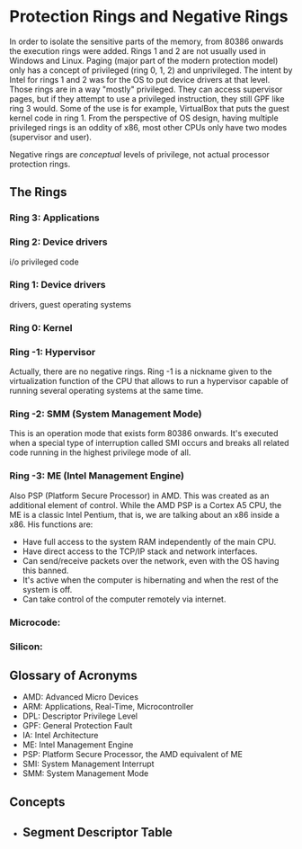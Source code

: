 # Protection Rings and Negative Rings

In order to isolate the sensitive parts of the memory, from 80386
onwards the execution rings were added. Rings 1 and 2 are not usually
used in Windows and Linux. Paging (major part of the modern protection
model) only has a concept of privileged (ring 0, 1, 2) and
unprivileged. The intent by Intel for rings 1 and 2 was for the OS to
put device drivers at that level. Those rings are in a way "mostly"
privileged. They can access supervisor pages, but if they attempt to
use a privileged instruction, they still GPF like ring 3 would. Some
of the use is for example, VirtualBox that puts the guest kernel code
in ring 1. From the perspective of OS design, having multiple
privileged rings is an oddity of x86, most other CPUs only have two
modes (supervisor and user).

Negative rings are *conceptual* levels of privilege, not actual
processor protection rings.

## The Rings

### **Ring 3:** Applications

### **Ring 2:** Device drivers

i/o privileged code

### **Ring 1:** Device drivers

drivers, guest operating systems

### **Ring 0:** Kernel

### **Ring -1:** Hypervisor

Actually, there are no negative rings. Ring -1 is a nickname given to
the virtualization function of the CPU that allows to run a hypervisor capable of running several operating systems at the same time.

### **Ring -2:** SMM (System Management Mode)

This is an operation mode that exists form 80386 onwards. It's
executed when a special type of interruption called SMI occurs and
breaks all related code running in the highest privilege mode of all.

### **Ring -3:** ME (Intel Management Engine)

Also PSP (Platform Secure Processor) in AMD. This was created as an
additional element of control. While the AMD PSP is a Cortex A5 CPU,
the ME is a classic Intel Pentium, that is, we are talking about an
x86 inside a x86. His functions are:

- Have full access to the system RAM independently of the main CPU.
- Have direct access to the TCP/IP stack and network interfaces.
- Can send/receive packets over the network, even with the OS having
    this banned.
- It's active when the computer is hibernating and when the rest of
    the system is off.
- Can take control of the computer remotely via internet.


### **Microcode:**



### **Silicon:**


## Glossary of Acronyms

- AMD: Advanced Micro Devices
- ARM: Applications, Real-Time, Microcontroller
- DPL: Descriptor Privilege Level
- GPF: General Protection Fault
- IA: Intel Architecture
- ME: Intel Management Engine
- PSP: Platform Secure Processor, the AMD equivalent of ME
- SMI: System Management Interrupt
- SMM: System Management Mode

## Concepts

- Segment Descriptor Table
    -
